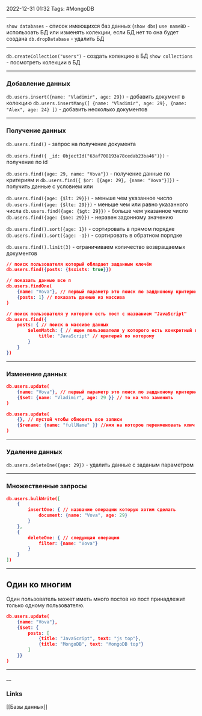 2022-12-31 01:32
Tags: #MongoDB

---

`show databases` - список имеющихся баз данных (`show dbs`)
`use nameBD` - использоать БД или изменять колекции, если БД нет то она будет создана
`db.dropDatabase` - удалить БД

---

`db.createCollection("users")` - создать колекцию в БД
`show collections` - посмотреть колекции в БД

---
### Добавление данных

`db.users.insert({name: "Vladimir", age: 29})` - добавить документ в колекцию
`db.users.insertMany([
{name: "Vladimir", age: 29},
{name: "Alex", age: 24}
])` - добавить несколько документов

---
### Получение данных

`db.users.find()` - запрос на получение документа

`db.users.find({ _id: ObjectId("63af708193a78cedab23ba46")})` - получение по id

`db.users.find({age: 29, name: "Vova"})` - получение данные по критериям и
`db.users.find({ $or: [{age: 29}, {name: "Vova"}]})` - получить данные с условием или

`db.users.find({age: {$lt: 29}})` - меньше чем указанное число
`db.users.find({age: {$lte: 29}})` - меньше чем или равно указанного числа
`db.users.find({age: {$gt: 29}})` - больше чем указанное число
`db.users.find({age: {$ne: 29}})` - неравен задонному значению

`db.users.find().sort({age: 1})` - сортировать в прямом порядке
`db.users.find().sort({age: -1})` - сортировать в обратном порядке

`db.users.find().limit(3)` - ограничиваем количество возвращаемых документов

```JSON
// поиск пользователя который обладает заданным ключём
db.users.find({posts: {$sxists: true}})
```

```JSON
// показать данные все п
db.users.findOne(
	{name: "Vova"}, // первый параметр это поиск по заддноному критерию
	{posts: 1} // показать данные из массива
)
```

```JSON
// поиск пользователя у которого есть пост с названием "JavaScript"
db.users.find({
	posts: { // поиск в массиве данных
		$elemMatch: { // ищем пользователя у которого есть конкретный пост
			title: "JavaScript" // критерий по которому 
		}
	}
})
```

---

### Изменение данных

```JSON
db.users.update(
	{name: "Vova"}, // первый параметр это поиск по заддноному критерию
	{$set: {name: "Vladimir", age: 29 }} // то на что заменить
)
```

```JSON
db.users.update(
	{}, // пустой чтобы обновить все записи
	{$rename: {name: "fullName" }} //имя на которое переименовать ключ объекта
)
```

---

### Удаление данных
`db.users.deleteOne({age: 29})` - удалить данные с заданым параметром

---

### Множественные запросы

```json
db.users.bulkWrite([
	{
		insertOne: { // название операции которую хотим сделать
			document: {name: "Vova", age: 29}
		}
	},
	{
		deleteOne: { // следующая операция
			filter: {name: "Vova"}
		}
	}
])
```

---

## Один ко многим
Один пользователь может иметь много постов но пост принадлежит только одному пользователю.

```JSON
db.users.update(
	{name: "Vova"},
	{$set: {
		posts: [
			{title: "JavaScript", text: "js top"},
			{title: "MongoDB", text: "MongoDB top"}
		]
	}}
)
```

---
__
### Links
[[Базы данных]]
